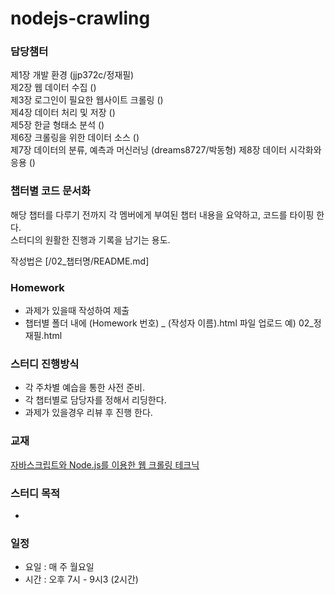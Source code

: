 # nodejs-crawling

### 담당챔터
제1장 개발 환경 (jjp372c/정재필)  
제2장 웹 데이터 수집 ()  
제3장 로그인이 필요한 웹사이트 크롤링 ()  
제4장 데이터 처리 및 저장 ()  
제5장 한글 형태소 분석 ()  
제6장 크롤링을 위한 데이터 소스 ()  
제7장 데이터의 분류, 예측과 머신러닝 (dreams8727/박동형) 
제8장 데이터 시각화와 응용 ()  

### 챕터별 코드 문서화
해당 챕터를 다루기 전까지 각 멤버에게 부여된 챕터 내용을 요약하고, 코드를 타이핑 한다.  
스터디의 원활한 진행과 기록을 남기는 용도.

작성법은 [/02_챕터명/README.md]

### Homework
- 과제가 있을때 작성하여 제출
- 챕터별 폴더 내에 (Homework 번호) _ (작성자 이름).html 파일 업로드 예) 02_정재필.html

### 스터디 진행방식
- 각 주차별 예습을 통한 사전 준비.
- 각 챕터별로 담당자를 정해서 리딩한다.
- 과제가 있을경우 리뷰 후 진행 한다.

### 교재
[자바스크립트와 Node.js를 이용한 웹 크롤링 테크닉](http://www.kyobobook.co.kr/product/detailViewKor.laf?mallGb=KOR&ejkGb=KOR&orderClick=LEB&barcode=9791185890661)


### 스터디 목적
- 

### 일정
- 요일 : 매 주 월요일
- 시간 : 오후 7시 - 9시3 (2시간)


